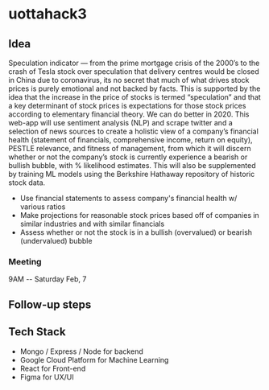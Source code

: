 # uottahack3

## Idea
Speculation indicator — from the prime mortgage crisis of the 2000’s to the crash of Tesla stock over speculation that delivery centres would be closed in China due to coronavirus, its no secret that much of what drives stock prices is purely emotional and not backed by facts. This is supported by the idea that the increase in the price of stocks is termed “speculation” and that a key determinant of stock prices is expectations for those stock prices according to elementary financial theory. We can do better in 2020. This web-app will use sentiment analysis (NLP) and scrape twitter and a selection of news sources to create a holistic view of a company’s financial health (statement of financials, comprehensive income, return on equity), PESTLE relevance, and fitness of management, from which it will discern whether or not the company’s stock is currently experience a bearish or bullish bubble, with % likelihood estimates. This will also be supplemented by training ML models using the Berkshire Hathaway repository of historic stock data.

- Use financial statements to assess company's financial health w/ various ratios
- Make projections for reasonable stock prices based off of companies in similar industries and with similar financials
- Assess whether or not the stock is in a bullish (overvalued) or bearish (undervalued) bubble 

### Meeting
9AM -- Saturday Feb, 7

## Follow-up steps

## Tech Stack
- Mongo / Express / Node for backend
- Google Cloud Platform for Machine Learning
- React for Front-end
- Figma for UX/UI